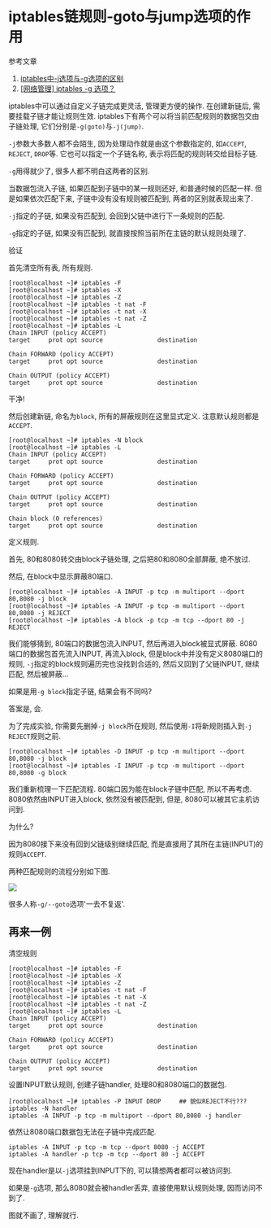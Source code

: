 # iptables链规则-goto与jump选项的作用

参考文章

1. [iptables中-j选项与-g选项的区别](http://blog.csdn.net/zahuopuboss/article/details/8886612)
2. [[网络管理] iptables -g 选项？](http://bbs.chinaunix.net/thread-1928388-1-1.html)

iptables中可以通过自定义子链完成更灵活, 管理更方便的操作. 在创建新链后, 需要挂载子链才能让规则生效. iptables下有两个可以将当前匹配规则的数据包交由子链处理, 它们分别是`-g(goto)`与`-j(jump)`.

`-j`参数大多数人都不会陌生, 因为处理动作就是由这个参数指定的, 如`ACCEPT`, `REJECT`, `DROP`等. 它也可以指定一个子链名称, 表示将匹配的规则转交给目标子链.

`-g`用得就少了, 很多人都不明白这两者的区别.

当数据包流入子链, 如果匹配到子链中的某一规则还好, 和普通时候的匹配一样. 但是如果依次匹配下来, 子链中没有没有规则被匹配到, 两者的区别就表现出来了.

`-j`指定的子链, 如果没有匹配到, 会回到父链中进行下一条规则的匹配.

`-g`指定的子链, 如果没有匹配到, 就直接按照当前所在主链的默认规则处理了.

验证

首先清空所有表, 所有规则.

```
[root@localhost ~]# iptables -F
[root@localhost ~]# iptables -X
[root@localhost ~]# iptables -Z
[root@localhost ~]# iptables -t nat -F
[root@localhost ~]# iptables -t nat -X
[root@localhost ~]# iptables -t nat -Z
[root@localhost ~]# iptables -L
Chain INPUT (policy ACCEPT)
target     prot opt source               destination         

Chain FORWARD (policy ACCEPT)
target     prot opt source               destination         

Chain OUTPUT (policy ACCEPT)
target     prot opt source               destination 
```

干净!

然后创建新链, 命名为`block`, 所有的屏蔽规则在这里显式定义. 注意默认规则都是`ACCEPT`.

```
[root@localhost ~]# iptables -N block
[root@localhost ~]# iptables -L
Chain INPUT (policy ACCEPT)
target     prot opt source               destination         

Chain FORWARD (policy ACCEPT)
target     prot opt source               destination         

Chain OUTPUT (policy ACCEPT)
target     prot opt source               destination         

Chain block (0 references)
target     prot opt source               destination  
```

定义规则.

首先, 80和8080转交由block子链处理, 之后把80和8080全部屏蔽, 绝不放过. 

然后, 在block中显示屏蔽80端口.

```
[root@localhost ~]# iptables -A INPUT -p tcp -m multiport --dport 80,8080 -j block
[root@localhost ~]# iptables -A INPUT -p tcp -m multiport --dport 80,8080 -j REJECT
[root@localhost ~]# iptables -A block -p tcp -m tcp --dport 80 -j REJECT
```

我们能够猜到, 80端口的数据包流入INPUT, 然后再进入block被显式屏蔽. 8080端口的数据包首先流入INPUT, 再流入block, 但是block中并没有定义8080端口的规则, `-j`指定的block规则遍历完也没找到合适的, 然后又回到了父链INPUT, 继续匹配, 然后被屏蔽...

如果是用`-g block`指定子链, 结果会有不同吗?

答案是, 会.

为了完成实验, 你需要先删掉`-j block`所在规则, 然后使用`-I`将新规则插入到`-j REJECT`规则之前.

```
[root@localhost ~]# iptables -D INPUT -p tcp -m multiport --dport 80,8080 -j block
[root@localhost ~]# iptables -I INPUT -p tcp -m multiport --dport 80,8080 -g block
```

我们重新梳理一下匹配流程. 80端口因为能在block子链中匹配, 所以不再考虑. 8080依然由INPUT进入block, 依然没有被匹配到, 但是, 8080可以被其它主机访问到. 

为什么?

因为8080接下来没有回到父链级别继续匹配, 而是直接用了其所在主链(INPUT)的规则`ACCEPT`.

两种匹配规则的流程分别如下图.

![](https://gitee.com/generals-space/gitimg/raw/master/a3888a8b776b6ce0ce433afcfe74110d.png)

很多人称`-g/--goto`选项'一去不复返'.

## 再来一例

清空规则

```
[root@localhost ~]# iptables -F
[root@localhost ~]# iptables -X
[root@localhost ~]# iptables -Z
[root@localhost ~]# iptables -t nat -F
[root@localhost ~]# iptables -t nat -X
[root@localhost ~]# iptables -t nat -Z
[root@localhost ~]# iptables -L
Chain INPUT (policy ACCEPT)
target     prot opt source               destination         

Chain FORWARD (policy ACCEPT)
target     prot opt source               destination         

Chain OUTPUT (policy ACCEPT)
target     prot opt source               destination 
```

设置INPUT默认规则, 创建子链handler, 处理80和8080端口的数据包.

```
[root@localhost ~]# iptables -P INPUT DROP     ## 貌似REJECT不行???
iptables -N handler
iptables -A INPUT -p tcp -m multiport --dport 80,8080 -j handler
```

依然让8080端口数据包无法在子链中完成匹配.

```
iptables -A INPUT -p tcp -m tcp --dport 8080 -j ACCEPT
iptables -A handler -p tcp -m tcp --dport 80 -j ACCEPT
```

现在handler是以`-j`选项挂到INPUT下的, 可以猜想两者都可以被访问到.

如果是`-g`选项, 那么8080就会被handler丢弃, 直接使用默认规则处理, 因而访问不到了.

图就不画了, 理解就行.
